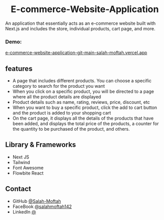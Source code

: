 
<h1 align="center">E-commerce-Website-Application</h1>

<p>An application that essentially acts as an e-commerce website built with Next.js and includes the store, individual products, cart page, and more.</p>

<div><h3>Demo: </h3><a href="e-commerce-website-application-git-main-salah-moftah.vercel.app" target="_blank">e-commerce-website-application-git-main-salah-moftah.vercel.app</a></div>

## features
- A page that includes different products. You can choose a specific category to search for the product you want
- When you click on a specific product, you will be directed to a page where all the product details are displayed
- Product details such as name, rating, reviews, price, discount, etc
- When you want to buy a specific product, click the add to cart button and the product is added to your shopping cart
- On the cart page, it displays all the details of the products that have been added, and displays the total price of the products, a counter for the quantity to be purchased of the product, and others.


## Library & Frameworks
- Next JS
- Tailwind
- Font Awesome
- Flowbite React

## Contact

- GitHub [@Salah-Moftah](https://github.com/Salah-Moftah)
- FaceBook [@salahmoftah142](https://www.facebook.com/salahmoftah142)
- LinkedIn [@](#)

